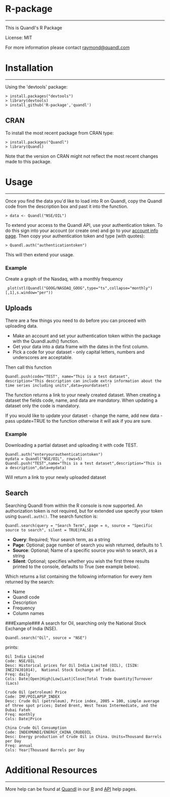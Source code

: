 R-package
=========
---

This is Quandl's R Package

License: MIT

For more information please contact raymond@quandl.com

# Installation #
---

Using the 'devtools' package:

    > install.packages("devtools")
    > library(devtools)
    > install_github('R-package','quandl')

## CRAN ##

To install the most recent package from CRAN type:

    > install.packages("Quandl")
    > library(Quandl)
    
Note that the version on CRAN might not reflect the most recent changes made to this package.

# Usage #
---

Once you find the data you'd like to load into R on Quandl, copy the Quandl code from the description box and past it into the function.

    > data <- Quandl("NSE/OIL")

To extend your access to the Quandl API, use your authentication token. To do this sign into your account (or create one) and go to your [account info page](http://www.quandl.com/users/info). Then copy your authentication token and type (with quotes):

    > Quandl.auth("authenticationtoken")

This will then extend your usage.


### Example ###
Create a graph of the Nasdaq, with a monthly frequency
	 
	 plot(stl(Quandl("GOOG/NASDAQ_GOOG",type="ts",collapse="monthly")[,1],s.window="per"))


## Uploads ##
There are a few things you need to do before you can proceed with uploading data.
 * Make an account and set your authentication token within the package with the Quandl.auth() function.
 * Get your data into a data frame with the dates in the first column.
 * Pick a code for your dataset - only capital letters, numbers and underscores are acceptable.

Then call this function 	

	Quandl.push(code="TEST", name="This is a test dataset", description="This description can include extra information about the time series including units",data=yourdataset)`

The function returns a link to your newly created dataset. When creating a dataset the fields code, name, and data are mandatory. When updating a dataset only the code is mandatory.

If you would like to update your dataset - change the name, add new data - pass update=TRUE to the function otherwise it will ask if you are sure.

### Example ###
Downloading a partial dataset and uploading it with code TEST. 

    Quandl.auth("enteryourauthenticationtoken")
    mydata = Quandl("NSE/OIL", rows=5)
    Quandl.push("TEST",name="This is a test dataset",description="This is a description",data=mydata)
    

Will return a link to your newly uploaded dataset
    
## Search ##
Searching Quandl from within the R console is now supported. An authorization token is not required, but for extended use specify your token using `Quandl.auth()`.  The search function is:

	Quandl.search(query = "Search Term", page = n, source = "Specific source to search", silent = TRUE|FALSE)

* **Query**: Required; Your search term, as a string
* **Page**: Optional; page number of search you wish returned, defaults to 1.
* **Source**: Optional; Name of a specific source you wish to search, as a string
* **Silent**: Optional; specifies whether you wish the first three results printed to the console, defaults to True (see example below).

Which returns a list containing the following information for every item returned by the search:

* Name
* Quandl code
* Description
* Frequency
* Column names  


###Example###
A search for Oil,  searching only the National Stock Exchange of India (NSE).

	Quandl.search("Oil", source = "NSE")
	
prints:

	Oil India Limited
	Code: NSE/OIL
	Desc: Historical prices for Oil India Limited (OIL), (ISIN: INE274J01014),  National Stock Exchange of India.
	Freq: daily
	Cols: Date|Open|High|Low|Last|Close|Total Trade Quantity|Turnover (Lacs)

	Crude Oil (petroleum) Price
	Code: IMF/POILAPSP_INDEX
	Desc: Crude Oil (petroleum), Price index, 2005 = 100, simple average of three spot prices; Dated Brent, West Texas Intermediate, and the Dubai Fateh
	Freq: monthly
	Cols: Date|Price

	China Crude Oil Consumption
	Code: INDEXMUNDI/ENERGY_CHINA_CRUDEOIL
	Desc: Energy production of Crude Oil in China. Units=Thousand Barrels per Day
	Freq: annual
	Cols: Year|Thousand Barrels per Day


# Additional Resources #
---
    
More help can be found at [Quandl](http://www.quandl.com) in our [R](http://www.quandl.com/help/r) and [API](http://www.quandl.com/api) help pages.
